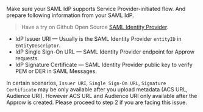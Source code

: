 <IntegrationDetailCard title="Create SAML IdP">

Make sure your SAML IdP supports Service Provider-initiated flow. And prepare following information from your SAML IdP.

> Have a try on Github Open Source [SAML Identity Provider](https://github.com/mcguinness/saml-idp).

- IdP Issuer URI — Usually is the SAML Identity Provider `entityID` in `EntityDescriptor`.
- IdP Single Sign-On URL — SAML Identity Provider endpoint for Approw requests.
- IdP Signature Certificate — SAML Identity Provider public key to verify PEM or DER in SAML Messages.

In certain scenarios, `Issuer URI`, `Single Sign-On URL`, `Signature Certificate` may be only available after you upload metadata (ACS URL, Audience URI). However ACS URL and Audience URI only available after the Approw is created. Please proceed to step 2 if you are facing this issue.


</IntegrationDetailCard>
